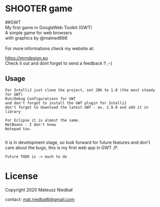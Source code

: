 # SHOOTER game
##GWT
<br>
My first game in GoogleWeb Toolkit (GWT)  <br>
A simple game for web browsers <br>
with graphics by @matned666 <br>
<br>
For more informations check my website at:
<html><a href="https://mrndesign.eu/">https://mrndesign.eu</a></html>
<br>
Check it out and dont forget to send a feedback !! ;-)

## Usage

```
For IntelliJ just clone the project, set JDK to 1.8 (the most steady for GWT)
Run/Debug Configurations for GWT
and don't forget to install the GWT plugin for IntelliJ
don't forget to download the latest GWT - ex. 2.9.0 and add it in library

For Eclipse it is almost the same.
NetBeans - I don't know
Notepad too.


```

It is in development stage, so look forward for future features and don't care about the bugs, this is my first web app in GWT ;P:

```
Future TODO is -> much to do
```



# License
  Copyright 2020 Mateusz Niedbał
  
  contact:  mat.niedbal6@gmail.com



